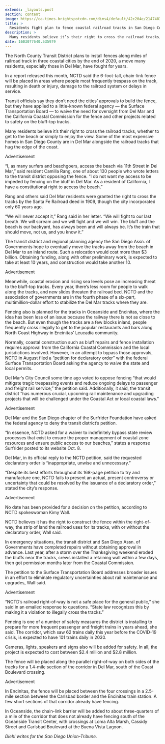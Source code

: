 ```yaml
--- 
extends: _layouts.post 
section: content 
image: https://ca-times.brightspotcdn.com/dims4/default/42c204e/2147483647/strip/true/crop/5435x2853+0+186/resize/1200x630!/quality/90/?url=https%3A%2F%2Fcalifornia-times-brightspot.s3.amazonaws.com%2F66%2F4f%2Fbc6063dd41dd9223664ebaaf989f%2F537654-train-001.JPG 
title: > 
  Residents fight plan to fence coastal railroad tracks in San Diego County 
description: > 
  Many residents believe it’s their right to cross the railroad tracks, whether to get to the beach or simply to enjoy the view.Some of the most expensive homes in San Diego County are in Del Mar alongside the railroad tracks that hug the edge of the coast.“I do not want my access to be impeded by fencing on the bluff in Del Mar.It’s the train that should move, not us, and you know it.”The transit district and regional planning agency the San Diego Assn.In emergency situations, the transit district and San Diego Assn. 
date: 1603077640.535979 
--- 
```

<div><p>The North County Transit District plans to install fences along miles of railroad track in three coastal cities by the end of 2020, a move many residents, especially those in Del Mar, have fought for years.</p><p>In a report released this month, NCTD said the 6-foot-tall, chain-link fence will be placed in areas where people most frequently trespass on the track, resulting in death or injury, damage to the railroad system or delays in service.</p><p>Transit officials say they don&#8217;t need the cities&#8217; approvals to build the fence, but they have applied to a little-known federal agency &#8212; the Surface Transportation Board &#8212; to waive the need for oversight from Del Mar and the California Coastal Commission for the fence and other projects related to safety on the bluff-top tracks.</p><p>Many residents believe it&#8217;s their right to cross the railroad tracks, whether to get to the beach or simply to enjoy the view. Some of the most expensive homes in San Diego County are in Del Mar alongside the railroad tracks that hug the edge of the coast.</p><p class="google-dfp-ad-caption">Advertisement</p>
    <p id="google-ad61a4d116-6c99-45e0-95ca-f5356243bbf9" class="google-dfp-ad injected">
        <p class="google-dfp-ad-placeholder"></p>
    </p>
<p>&#8220;I, as many surfers and beachgoers, access the beach via 11th Street in Del Mar,&#8221; said resident Camilla Rang, one of about 130 people who wrote letters to the transit district opposing the fence. &#8220;I do not want my access to be impeded by fencing on the bluff in Del Mar. As a resident of California, I have a constitutional right to access the beach.&#8221;</p><p>Rang and others said Del Mar residents were granted the right to cross the tracks by the Santa Fe Railroad deed in 1909, though the city incorporated only 60 years ago.</p><p>&#8220;We will never accept it,&#8221; Rang said in her letter. &#8220;We will fight to our last breath. We will scream and we will fight and we will win. The bluff and the beach is our backyard, has always been and will always be. It&#8217;s the train that should move, not us, and you know it.&#8221;</p><p>The transit district and regional planning agency the San Diego Assn. of Governments hope  to eventually move the tracks away from the beach in Del Mar to an inland route. Such a relocation would cost more than $3 billion. Obtaining funding, along with other preliminary work, is expected to take at least 10 years, and construction would take another 10.</p><p class="google-dfp-ad-caption">Advertisement</p>
    <p id="google-ad72061cda-04b4-46c7-9ab9-f25e8bd422ea" class="google-dfp-ad injected">
        <p class="google-dfp-ad-placeholder"></p>
    </p>
<p></p><p id="nativo_1"></p><p>Meanwhile, coastal erosion and rising sea levels pose an increasing threat to the bluff-top tracks. Every year, there&#8217;s less room for people to walk along the tracks, and new slides threaten the railroad bed. NCTD and the association of governments are in the fourth phase of a six-part, multimillion-dollar effort to stabilize the Del Mar tracks where they are.</p><p>Fencing also is planned for the tracks in Oceanside and Encinitas, where the idea has been less of an issue because the railway there is not as close to the beach. But even though the tracks are a few blocks inland, people frequently cross illegally to get to the popular restaurants and bars along North Coast Highway in Encinitas&#8217; Leucadia community.</p><p>Normally, coastal construction such as bluff repairs and fence installation requires approval from the California Coastal Commission and the local jurisdictions involved. However, in an attempt to bypass those approvals, NCTD in August filed a &#8220;petition for declaratory order&#8221; with the federal Surface Transportation Board asking the agency to waive the state and local permits.</p><p>Del Mar&#8217;s City Council some time ago voted to oppose fencing &#8220;that would mitigate tragic trespassing events and reduce ongoing delays to passenger and freight rail service,&#8221; the petition said. Additionally, it said, the transit district &#8220;has numerous crucial, upcoming rail maintenance and upgrading projects that will be challenged under the Coastal Act or local coastal laws.&#8221;</p><p class="google-dfp-ad-caption">Advertisement</p>
    <p id="google-ad9e57b7a2-5c78-4289-9496-3d377eab7ca3" class="google-dfp-ad injected">
        <p class="google-dfp-ad-placeholder"></p>
    </p>
<p>Del Mar and the San Diego chapter of the Surfrider Foundation have asked the federal agency to deny the transit district&#8217;s petition.</p><p>&#8220;In essence, NCTD asked for a waiver to indefinitely bypass state review processes that exist to ensure the proper management of coastal zone resources and ensure public access to our beaches,&#8221; states a response Surfrider posted to its website Oct. 8.</p><p>Del Mar, in its official reply to the NCTD petition, said the requested declaratory order is &#8220;inappropriate, unwise and unnecessary.&#8221;</p><p>&#8220;Despite its best efforts throughout its 168-page petition to try and manufacture one, NCTD fails to present an actual, present controversy or uncertainty that could be resolved by the issuance of a declaratory order,&#8221; stated the city&#8217;s response.</p><p class="google-dfp-ad-caption">Advertisement</p>
    <p id="google-ad039772b4-6212-4b57-9111-e493b7c9a0c9" class="google-dfp-ad injected">
        <p class="google-dfp-ad-placeholder"></p>
    </p>
<p>No date has been provided for a decision on the petition, according to NCTD spokeswoman Kimy Wall.</p><p>NCTD believes it has the right to construct the fence within the right-of-way, the strip of land the railroad uses for its tracks, with or without the declaratory order, Wall said.</p><p>In emergency situations, the transit district and San Diego Assn. of Governments have completed repairs without obtaining approval in advance. Last year, after a storm over the Thanksgiving weekend eroded the bluffs near the tracks, crews installed a retaining wall within a few days, then got permission months later from the Coastal Commission.</p><p>The petition to the Surface Transportation Board addresses broader issues in an effort to eliminate regulatory uncertainties about rail maintenance and upgrades, Wall said.</p><p class="google-dfp-ad-caption">Advertisement</p>
    <p id="google-ada10f9480-3938-40df-bff8-c6525c1e4f62" class="google-dfp-ad injected">
        <p class="google-dfp-ad-placeholder"></p>
    </p>
<p>&#8220;NCTD&#8217;s railroad right-of-way is not a safe place for the general public,&#8221; she said in an emailed response to questions. &#8220;State law recognizes this by making it a violation to illegally cross the tracks.&#8221;</p><p>Fencing is one of a number of safety measures the district is installing to prepare for more frequent passenger and freight trains in years ahead, she said. The corridor, which saw 62 trains daily this year before the COVID-19 crisis, is expected to have 101 trains daily in 2030.</p><p>Cameras, lights, speakers and signs also will be added for safety. In all, the project is expected to cost between $2.4 million and $2.8 million.</p><p>The fence will be placed along the parallel right-of-way on both sides of the tracks for a 1.4-mile section of the corridor in Del Mar, south of the Coast Boulevard crossing.</p><p class="google-dfp-ad-caption">Advertisement</p>
    <p id="google-adfe2200d1-9f4a-4112-a83a-0733270348ef" class="google-dfp-ad injected">
        <p class="google-dfp-ad-placeholder"></p>
    </p>
<p>In Encinitas, the fence will be placed between the four crossings in a 2.5-mile section between the Carlsbad border and the Encinitas train station. A few short sections of that corridor already have fencing.</p><p>In Oceanside, the chain-link barrier will be added to about three-quarters of a mile of the corridor that does not already have fencing south of the Oceanside Transit Center, with crossings at Loma Alta Marsh, Cassidy Street and Carlsbad Boulevard at the Buena Vista Lagoon.</p><p><i>Diehl writes for the San Diego Union-Tribune.</i><br></p></div>